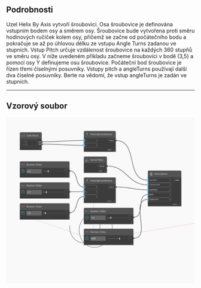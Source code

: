 ## Podrobnosti
Uzel Helix By Axis vytvoří šroubovici. Osa šroubovice je definována vstupním bodem osy a směrem osy. Šroubovice bude vytvořena proti směru hodinových ručiček kolem osy, přičemž se začne od počátečního bodu a pokračuje se až po úhlovou délku ze vstupu Angle Turns zadanou ve stupních. Vstup Pitch určuje vzdálenost šroubovice na každých 360 stupňů ve směru osy. V níže uvedeném příkladu začneme šroubovici v bodě (3,5) a pomocí osy Y definujeme osu šroubovice. Počáteční bod šroubovice je řízen třemi číselnými posuvníky. Vstupy pitch a angleTurns používají další dva číselné posuvníky. Berte na vědomí, že vstup angleTurns je zadán ve stupních.
___
## Vzorový soubor

![ByAxis](./Autodesk.DesignScript.Geometry.Helix.ByAxis_img.jpg)


